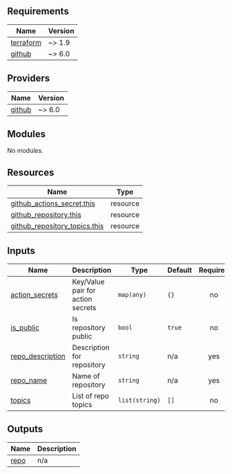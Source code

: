 <!-- BEGIN_TF_DOCS -->
## Requirements

| Name | Version |
|------|---------|
| <a name="requirement_terraform"></a> [terraform](#requirement\_terraform) | ~> 1.9 |
| <a name="requirement_github"></a> [github](#requirement\_github) | ~> 6.0 |

## Providers

| Name | Version |
|------|---------|
| <a name="provider_github"></a> [github](#provider\_github) | ~> 6.0 |

## Modules

No modules.

## Resources

| Name | Type |
|------|------|
| [github_actions_secret.this](https://registry.terraform.io/providers/integrations/github/latest/docs/resources/actions_secret) | resource |
| [github_repository.this](https://registry.terraform.io/providers/integrations/github/latest/docs/resources/repository) | resource |
| [github_repository_topics.this](https://registry.terraform.io/providers/integrations/github/latest/docs/resources/repository_topics) | resource |

## Inputs

| Name | Description | Type | Default | Required |
|------|-------------|------|---------|:--------:|
| <a name="input_action_secrets"></a> [action\_secrets](#input\_action\_secrets) | Key/Value pair for action secrets | `map(any)` | `{}` | no |
| <a name="input_is_public"></a> [is\_public](#input\_is\_public) | Is repository public | `bool` | `true` | no |
| <a name="input_repo_description"></a> [repo\_description](#input\_repo\_description) | Description for repository | `string` | n/a | yes |
| <a name="input_repo_name"></a> [repo\_name](#input\_repo\_name) | Name of repository | `string` | n/a | yes |
| <a name="input_topics"></a> [topics](#input\_topics) | List of repo topics | `list(string)` | `[]` | no |

## Outputs

| Name | Description |
|------|-------------|
| <a name="output_repo"></a> [repo](#output\_repo) | n/a |
<!-- END_TF_DOCS -->